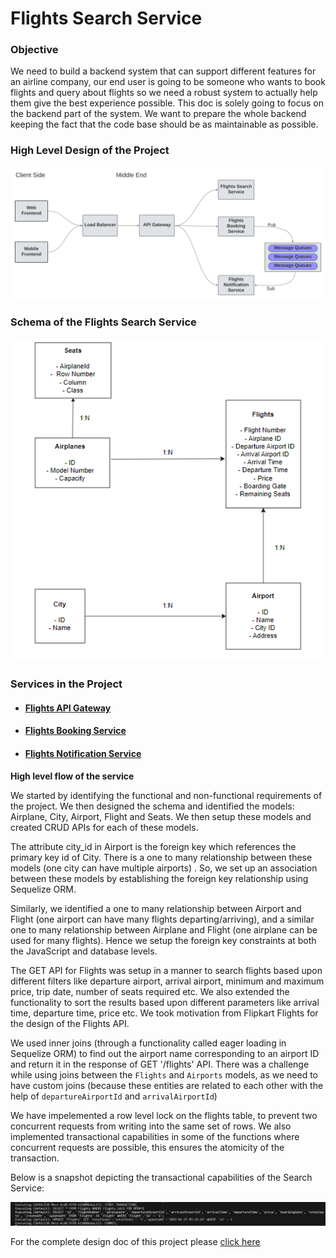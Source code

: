 # Flights Search Service

<h3>Objective</h3>
<p>
    We need to build a backend system that can support different features for an airline company, our end user is going to be someone who wants to book flights and query about flights so we need a robust system to actually help them give the best experience possible. This doc is solely going to focus on the backend part of the system. We want to prepare the whole backend keeping the fact that the code base should be as maintainable as possible.
</p>


<h3>High Level Design of the Project</h3>
<img src="High-Level-Design.png" alt="High Level Design"/>


<h3>Schema of the Flights Search Service</h3>

<img src="Schema.png" alt="Schema"/>

<h3>Services in the Project</h3>
<ul>
<li>
<h4>
<a href="https://github.com/SuryaTanwar/API_Gateway_Flights" target="_blank">Flights API Gateway</a></h4>
</li>
<li>
<h4>
<a href="https://github.com/SuryaTanwar/Flight-Booking-Service" target="_blank">Flights Booking Service</a></h4>
</li>
<li>
<h4>
<a href="https://github.com/SuryaTanwar/Airline-Notification-Service" target="_blank">Flights Notification Service</a></h4>
</li>
</ul>

**High level flow of the service** 

We started by identifying the functional and non-functional requirements of the project. We then designed the schema and identified the models: Airplane, City, Airport, Flight and Seats. We then setup these models and created CRUD APIs for each of these models.

The attribute city_id in Airport is the foreign key which references the primary key id of City. There is a one to many relationship between these models (one city can have multiple airports) . So, we set up an association between these models by establishing the foreign key relationship using Sequelize ORM.

Similarly, we identified a one to many relationship between Airport and Flight (one airport can have many flights departing/arriving), and a similar one to many relationship between Airplane and Flight (one airplane can be used for many flights). Hence we setup the foreign key constraints at both the JavaScript and database levels.

The GET API for Flights was setup in a manner to search flights based upon different filters like departure airport, arrival airport, minimum and maximum price, trip date, number of seats required etc. We also extended the functionality to sort the results based upon different parameters like arrival time, departure time, price etc. We took motivation from Flipkart Flights for the design of the Flights API.

We used inner joins (through a functionality called eager loading in Sequelize ORM) to find out the airport name corresponding to an airport ID and return it in the response of GET '/flights' API. There was a challenge while using joins between the `Flights` and `Airports` models, as we need to have custom joins (because these entities are related to each other with the help of `departureAirportId` and `arrivalAirportId`)

We have impelemented a row level lock on the flights table, to prevent two concurrent requests from writing into the same set of rows. We also implemented transactional capabilities in some of the functions where concurrent requests are possible, this ensures the atomicity of the transaction.

Below is a snapshot depicting the transactional capabilities of the Search Service:

![Concurrency on Transaction in the flight table](./Concurrency_on_flights_table_while_making_a_booking_from_booking_service.PNG)

For the complete design doc of this project please <a href="https://docs.google.com/document/d/1aYYnTRDdsdAxATXUN4y-JhtKhJi7_jCOIb-DlwMKSl0/edit?usp=sharing" target="_blank"> click here
